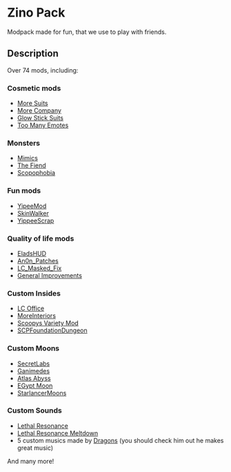 # Zino Pack

Modpack made for fun, that we use to play with friends.

## Description

Over 74 mods, including:

### Cosmetic mods

- [More Suits](https://thunderstore.io/c/lethal-company/p/x753/More_Suits/)
- [More Company](https://thunderstore.io/c/lethal-company/p/notnotnotswipez/MoreCompany/)
- [Glow Stick Suits](https://thunderstore.io/c/lethal-company/p/Norman/GlowStickSuits/)
- [Too Many Emotes](https://thunderstore.io/c/lethal-company/p/FlipMods/TooManyEmotes/)

### Monsters

- [Mimics](https://thunderstore.io/c/lethal-company/p/x753/Mimics/)
- [The Fiend](https://thunderstore.io/c/lethal-company/p/Rolevote/The_Fiend/)
- [Scopophobia](https://thunderstore.io/c/lethal-company/p/jaspercreations/Scopophobia/)

### Fun mods

- [YipeeMod](https://thunderstore.io/c/lethal-company/p/sunnobunno/YippeeMod/)
- [SkinWalker](https://thunderstore.io/c/lethal-company/p/RugbugRedfern/Skinwalkers/)
- [YippeeScrap](https://thunderstore.io/c/lethal-company/p/AinaVT/YippeeScrap/)

### Quality of life mods

- [EladsHUD](https://thunderstore.io/c/lethal-company/p/EladNLG/EladsHUD/)
- [An0n_Patches](https://thunderstore.io/c/lethal-company/p/an0nymooose/An0n_Patches/)
- [LC_Masked_Fix](https://thunderstore.io/c/lethal-company/p/kuba6000/LC_Masked_Fix/)
- [General Improvements](https://thunderstore.io/c/lethal-company/p/ShaosilGaming/GeneralImprovements/)

### Custom Insides

- [LC Office](https://thunderstore.io/c/lethal-company/p/Piggy/LC_Office/)
- [MoreInteriors](https://thunderstore.io/c/lethal-company/p/Major_And_Skiz/MoreInteriors/)
- [Scoopys Variety Mod](https://thunderstore.io/c/lethal-company/p/scoopy/Scoopys_Variety_Mod/)
- [SCPFoundationDungeon](https://thunderstore.io/c/lethal-company/p/Badham_Mods/SCPFoundationDungeon/)

### Custom Moons

- [SecretLabs](https://thunderstore.io/c/lethal-company/p/Zingar/SecretLabs/)
- [Ganimedes](https://thunderstore.io/c/lethal-company/p/Boniato/Ganimedes/)
- [Atlas Abyss](https://thunderstore.io/c/lethal-company/p/Zingar/Atlas_Abyss/)
- [EGypt Moon](https://thunderstore.io/c/lethal-company/p/KayNetsua/E_Gypt_Moon/)
- [StarlancerMoons](https://thunderstore.io/c/lethal-company/p/AudioKnight/StarlancerMoons/)

### Custom Sounds

- [Lethal Resonance](https://thunderstore.io/c/lethal-company/p/LethalResonance/LETHALRESONANCE/)
- [Lethal Resonance Meltdown](https://thunderstore.io/c/lethal-company/p/LethalResonance/LETHAL_RESONANCE_MELTDOWN/)
- 5 custom musics made by [Dragons](https://thunderstore.io/c/lethal-company/p/Dragons/) (you should check him out he makes great music)

And many more!
